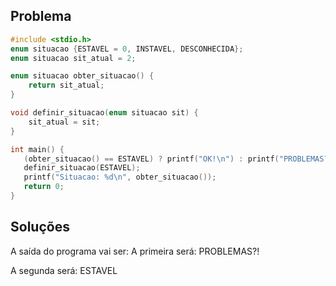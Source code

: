 ## Problema

```c
#include <stdio.h>
enum situacao {ESTAVEL = 0, INSTAVEL, DESCONHECIDA};
enum situacao sit_atual = 2;

enum situacao obter_situacao() {
    return sit_atual;
}

void definir_situacao(enum situacao sit) {
    sit_atual = sit;
}

int main() {
   (obter_situacao() == ESTAVEL) ? printf("OK!\n") : printf("PROBLEMAS?!\n");
   definir_situacao(ESTAVEL);
   printf("Situacao: %d\n", obter_situacao());
   return 0;
}
```

## Soluções

A saída do programa vai ser:
A primeira será:
PROBLEMAS?!

A segunda será:
ESTAVEL

